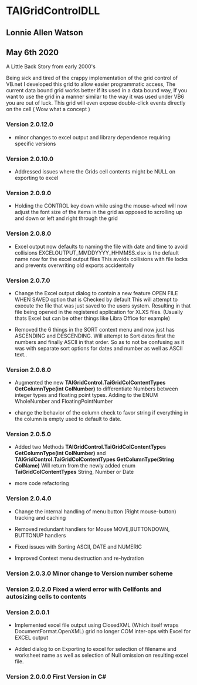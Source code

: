# TAIGridControlDLL 

## Lonnie Allen Watson
## May 6th 2020
 
 A Little Back Story from early 2000's

 Being sick and tired of the crappy implementation of the grid control of VB.net
 I developed this grid to allow easier programmatic access, The current data bound grid
 works better if its used in a data bound way, If you want to use the grid in a manner similar
 to the way it was used under VB6 you are out of luck. This grid will even expose double-click
 events directly on the cell ( Wow what a concept )

### Version 2.0.12.0
- minor changes to excel output and library dependence requiring specific versions

### Version 2.0.10.0
- Addressed issues where the Grids cell contents might be NULL on exporting to excel

### Version 2.0.9.0
- Holding the CONTROL key down while using the mouse-wheel will now adjust the font size of the
items in the grid as opposed to scrolling up and down or left and right through the grid

### Version 2.0.8.0
- Excel output now defaults to naming the file with date and time to avoid collisions
EXCELOUTPUT_MMDDYYYY_HHMMSS.xlsx is the default name now for the excel output files
This avoids collisions with file locks and prevents overwriting old exports accidentally

### Version 2.0.7.0
- Change the Excel output dialog to contain a new feature OPEN FILE WHEN SAVED option that is Checked by default
This will attempt to execute the file that was just saved to the users system. Resulting in that file being opened 
in the registered application for XLXS files. (Usually thats Excel but can be other things like Libra Office for example)

- Removed the 6 things in the SORT context menu and now just has ASCENDING and DESCENDING. Will attempt to Sort dates first
the numbers and finally ASCII in that order. So as to not be confusing as it was with separate sort options for
dates and number as well as ASCII text..

### Version 2.0.6.0
- Augmented the new **TAIGridControl.TaiGridColContentTypes GetColumnType(int ColNumber)** to
differentiate Numbers between integer types and floating point types. 
Adding to the ENUM WholeNumber and FloatingPointNumber

- change the behavior of the column check to favor string if everything in the column is empty used to default to date.
  
### Version 2.0.5.0
- Added two Methods **TAIGridControl.TaiGridColContentTypes GetColumnType(int ColNumber)** and 
**TAIGridControl.TaiGridColContentTypes GetColumnType(String ColName)** Will return from the newly added
enum **TaiGridColContentTypes**  String, Number or Date

- more code refactoring

### Version 2.0.4.0 
- Change the internal handling of menu button (Right mouse-button) tracking and caching

- Removed redundant handlers for Mouse MOVE,BUTTONDOWN, BUTTONUP handlers

- Fixed issues with Sorting ASCII, DATE and NUMERIC

- Improved Context menu destruction and re-hydration

### Version 2.0.3.0 Minor change to Version number scheme
 
### Version 2.0.2.0 Fixed a wierd error with Cellfonts and autosizing cells to contents

### Version 2.0.0.1
- Implemented excel file output using ClosedXML (Which itself wraps DocumentFormat.OpenXML)
 grid no longer COM inter-ops with Excel for EXCEL output

- Added dialog to on Exporting to excel for selection of filename and worksheet name
 as well as selection of Null omission on resulting excel file.

### Version 2.0.0.0 First Version in C#
